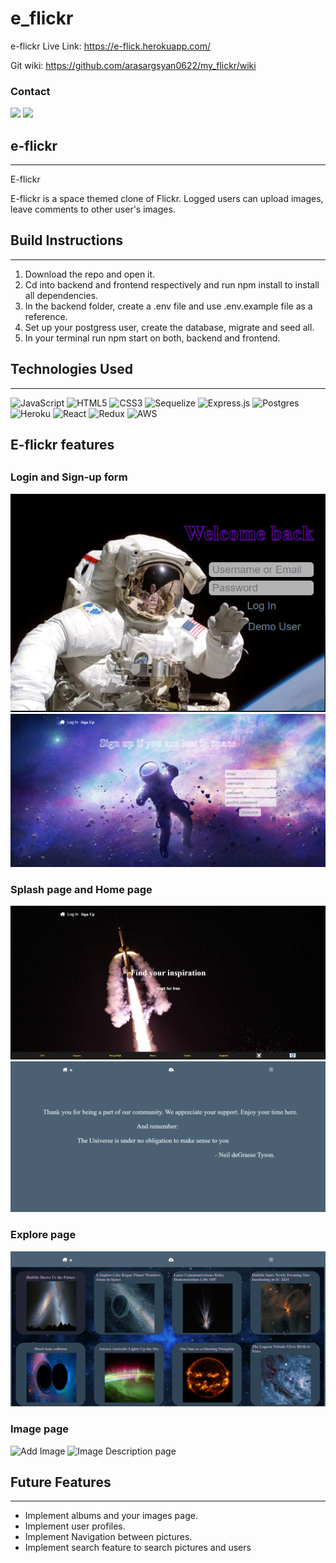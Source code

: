 # e_flickr
e-flickr Live Link: https://e-flick.herokuapp.com/

Git wiki: https://github.com/arasargsyan0622/my_flickr/wiki

### Contact 

<a hfre="https://www.linkedin.com/in/ara-sargsyan-9a8a07237/"><img src="https://img.shields.io/badge/LinkedIn-0077B5?style=for-the-badge&logo=linkedin&logoColor=white" /></a>
<a href="https://github.com/arasargsyan0622"><img src="https://img.shields.io/badge/GitHub-100000?style=for-the-badge&logo=github&logoColor=white" /></a>

## e-flickr

---

E-flickr

E-flickr is a space themed clone of Flickr. Logged users can upload images, leave comments to other user's images. 

## Build Instructions

---

1. Download the repo and open it.
2. Cd into backend and frontend respectively and run npm install to install all dependencies.
3. In the backend folder, create a .env file and use .env.example file as a reference. 
4. Set up your postgress user, create the database, migrate and seed all.
5. In your terminal run npm start on both, backend and frontend.

## Technologies Used

---

![JavaScript](https://img.shields.io/badge/javascript-%23323330.svg?style=for-the-badge&logo=javascript&logoColor=%23F7DF1E)
![HTML5](https://img.shields.io/badge/html5-%23E34F26.svg?style=for-the-badge&logo=html5&logoColor=white)
![CSS3](https://img.shields.io/badge/css3-%231572B6.svg?style=for-the-badge&logo=css3&logoColor=white)
![Sequelize](https://img.shields.io/badge/Sequelize-52B0E7?style=for-the-badge&logo=Sequelize&logoColor=white)
![Express.js](https://img.shields.io/badge/express.js-%23404d59.svg?style=for-the-badge&logo=express&logoColor=%2361DAFB)
![Postgres](https://img.shields.io/badge/postgres-%23316192.svg?style=for-the-badge&logo=postgresql&logoColor=white)
![Heroku](https://img.shields.io/badge/heroku-%23430098.svg?style=for-the-badge&logo=heroku&logoColor=white)
![React](https://img.shields.io/badge/react-%2320232a.svg?style=for-the-badge&logo=react&logoColor=%2361DAFB)
![Redux](https://img.shields.io/badge/redux-%23593d88.svg?style=for-the-badge&logo=redux&logoColor=white)
![AWS](https://img.shields.io/badge/AWS-%23FF9900.svg?style=for-the-badge&logo=amazon-aws&logoColor=white)

## E-flickr features

##

### Login and Sign-up form 

![Login](readme-images/login-page.png "a title")
![Sign up](readme-images/signup-page.png "a title")

### Splash page and Home page

![Splash page](readme-images/splash-page.png "a title")
![Home page](readme-images/homepage.png "a title")

### Explore page

![Explore](readme-images/explore-page.png "a title")

### Image page 

![Add Image](readme-images/upload-image.png "a title")
![Image Description page](readme-images/image-description.png "a title")

## Future Features

---

- Implement albums and your images page.
- Implement user profiles. 
- Implement Navigation between pictures.
- Implement search feature to search pictures and users
